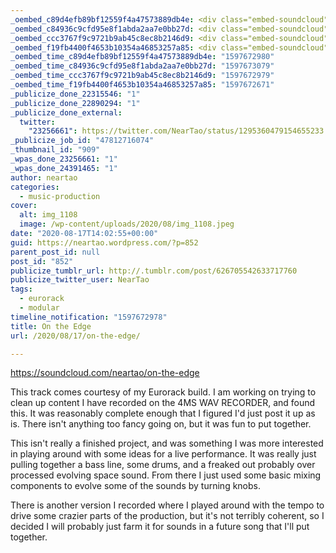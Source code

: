 ```yaml
---
_oembed_c89d4efb89bf12559f4a47573889db4e: <div class="embed-soundcloud"><iframe title="On the Edge by NearTao" width="580" height="400" scrolling="no" frameborder="no" src="https://w.soundcloud.com/player/?visual=true&url=https%3A%2F%2Fapi.soundcloud.com%2Ftracks%2F875445403&show_artwork=true&maxwidth=580&maxheight=870&dnt=1"></iframe></div>
_oembed_c84936c9cfd95e8f1abda2aa7e0bb27d: <div class="embed-soundcloud"><iframe title="On the Edge by NearTao" width="500" height="400" scrolling="no" frameborder="no" src="https://w.soundcloud.com/player/?visual=true&url=https%3A%2F%2Fapi.soundcloud.com%2Ftracks%2F875445403&show_artwork=true&maxwidth=500&maxheight=750&dnt=1"></iframe></div>
_oembed_ccc3767f9c9721b9ab45c8ec8b2146d9: <div class="embed-soundcloud"><iframe title="On the Edge by NearTao" width="420" height="400" scrolling="no" frameborder="no" src="https://w.soundcloud.com/player/?visual=true&url=https%3A%2F%2Fapi.soundcloud.com%2Ftracks%2F875445403&show_artwork=true&maxwidth=420&maxheight=630&dnt=1"></iframe></div>
_oembed_f19fb4400f4653b10354a46853257a85: <div class="embed-soundcloud"><iframe title="On the Edge by NearTao" width="750" height="400" scrolling="no" frameborder="no" src="https://w.soundcloud.com/player/?visual=true&url=https%3A%2F%2Fapi.soundcloud.com%2Ftracks%2F875445403&show_artwork=true&maxwidth=750&maxheight=1000&dnt=1"></iframe></div>
_oembed_time_c89d4efb89bf12559f4a47573889db4e: "1597672980"
_oembed_time_c84936c9cfd95e8f1abda2aa7e0bb27d: "1597673079"
_oembed_time_ccc3767f9c9721b9ab45c8ec8b2146d9: "1597672979"
_oembed_time_f19fb4400f4653b10354a46853257a85: "1597672671"
_publicize_done_22315546: "1"
_publicize_done_22890294: "1"
_publicize_done_external:
  twitter:
    "23256661": https://twitter.com/NearTao/status/1295360479154655233
_publicize_job_id: "47812716074"
_thumbnail_id: "909"
_wpas_done_23256661: "1"
_wpas_done_24391465: "1"
author: neartao
categories:
  - music-production
cover:
  alt: img_1108
  image: /wp-content/uploads/2020/08/img_1108.jpeg
date: "2020-08-17T14:02:55+00:00"
guid: https://neartao.wordpress.com/?p=852
parent_post_id: null
post_id: "852"
publicize_tumblr_url: http://.tumblr.com/post/626705542633717760
publicize_twitter_user: NearTao
tags:
  - eurorack
  - modular
timeline_notification: "1597672978"
title: On the Edge
url: /2020/08/17/on-the-edge/

---
```

https://soundcloud.com/neartao/on-the-edge

This track comes courtesy of my Eurorack build. I am working on trying to clean up content I have recorded on the 4MS WAV RECORDER, and found this. It was reasonably complete enough that I figured I'd just post it up as is. There isn't anything too fancy going on, but it was fun to put together.

This isn't really a finished project, and was something I was more interested in playing around with some ideas for a live performance. It was really just pulling together a bass line, some drums, and a freaked out probably over processed evolving space sound. From there I just used some basic mixing components to evolve some of the sounds by turning knobs.

There is another version I recorded where I played around with the tempo to drive some crazier parts of the production, but it's not terribly coherent, so I decided I will probably just farm it for sounds in a future song that I'll put together.
